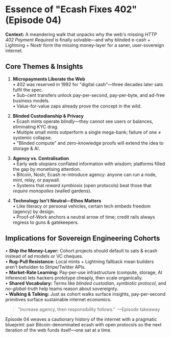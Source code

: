 # Essence of "Ecash Fixes 402" (Episode 04)

**Context:** A meandering walk that unpacks why the web's missing *HTTP 402 Payment Required* is finally solvable—and why blinded e-cash + Lightning + Nostr form the missing money-layer for a saner, user-sovereign internet.

## Core Themes & Insights

1. **Micropayments Liberate the Web**  
   • 402 was reserved in 1992 for "digital cash"—three decades later sats fulfil the spec.  
   • Sub-cent transfers unlock pay-per-second, pay-per-byte, and ad-free business models.  
   • Value-for-value zaps already prove the concept in the wild.

2. **Blinded Custodianship & Privacy**  
   • Ecash mints operate *blindly*—they cannot see users or balances, eliminating KYC drag.  
   • Multiple small mints outperform a single mega-bank; failure of one ≠ systemic collapse.  
   • "Blinded compute" and zero-knowledge proofs will extend the idea to storage & AI.

3. **Agency vs. Centralisation**  
   • Early web utopians conflated information with wisdom; platforms filled the gap by monetising attention.  
   • Bitcoin, Nostr, Ecash re-introduce agency: anyone can run a node, mint, relay, or paywall.  
   • Systems that *reward symbiosis* (open protocols) beat those that *require monopolies* (walled gardens).

4. **Technology Isn't Neutral—Ethos Matters**  
   • Like literacy or personal vehicles, certain tech embeds freedom (agency) by design.  
   • Proof-of-Work anchors a neutral arrow of time; credit rails always regress to guns & gatekeepers.

## Implications for Sovereign Engineering Cohorts

• **Ship the Money-Layer:** Cohort projects should default to sats & ecash instead of ad models or VC cheques.  
• **Rug-Pull Resistance:** Local mints + Lightning fallback mean builders aren't beholden to Stripe/Twitter APIs.  
• **Market-Rate Learning:** Pay-per-use infrastructure (compute, storage, AI inference) lets hackers prototype cheaply, then scale organically.  
• **Shared Vocabulary:** Terms like *blinded custodian*, *symbiotic protocol*, and *no-global-truth* help teams reason about sovereignty.  
• **Walking & Talking:** Just as cohort walks surface insights, pay-per-second primitives surface sustainable internet economics.

> "Increase agency, then responsibility follows."  —Episode takeaway

Episode 04 weaves a cautionary history of the internet with a pragmatic blueprint: pair Bitcoin-denominated ecash with open protocols so the next iteration of the web funds itself—one sat at a time. 